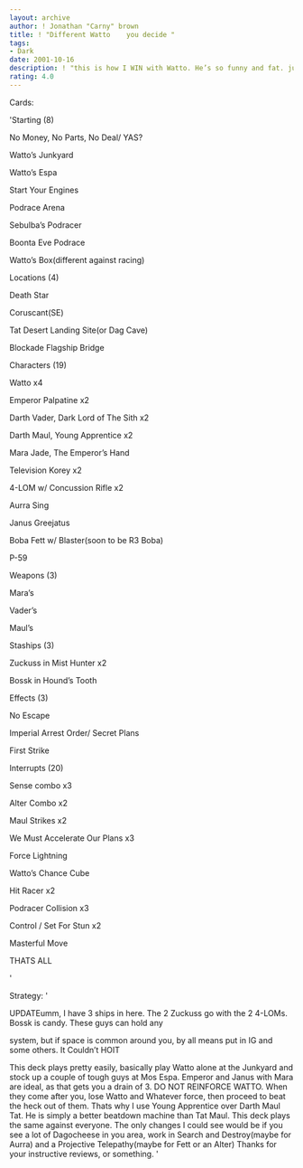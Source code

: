 ```yaml
---
layout: archive
author: ! Jonathan "Carny" brown
title: ! "Different Watto    you decide "
tags:
- Dark
date: 2001-10-16
description: ! "this is how I WIN with Watto. He’s so funny and fat. just like me"
rating: 4.0
---
```

Cards: 

'Starting (8)


No Money, No Parts, No Deal/ YAS?

Watto’s Junkyard

Watto’s Espa

Start Your Engines

Podrace Arena

Sebulba’s Podracer

Boonta Eve Podrace

Watto’s Box(different against racing)


Locations (4)


Death Star

Coruscant(SE)

Tat Desert Landing Site(or Dag Cave)

Blockade Flagship Bridge


Characters (19)


Watto x4

Emperor Palpatine x2

Darth Vader, Dark Lord of The Sith x2

Darth Maul, Young Apprentice x2

Mara Jade, The Emperor’s Hand

Television Korey x2

4-LOM w/ Concussion Rifle x2

Aurra Sing

Janus Greejatus

Boba Fett w/ Blaster(soon to be R3 Boba)

P-59


Weapons (3)


Mara’s 

Vader’s 

Maul’s


Staships (3)


Zuckuss in Mist Hunter x2

Bossk in Hound’s Tooth


Effects (3)


No Escape

Imperial Arrest Order/ Secret Plans

First Strike


Interrupts (20)


Sense combo x3

Alter Combo x2

Maul Strikes x2

We Must Accelerate Our Plans x3

Force Lightning

Watto’s Chance Cube

Hit Racer x2

Podracer Collision x3

Control / Set For Stun x2

Masterful Move


THATS ALL


'

Strategy: '

UPDATEumm, I have 3 ships in here. The 2 Zuckuss go with the 2 4-LOMs. Bossk is candy. These guys can hold any 

system, but if space is common around you, by all means put in IG and some others. It Couldn’t HOIT


This deck plays pretty easily, basically play Watto alone at the Junkyard and stock up a couple of tough guys at Mos Espa. Emperor and Janus with Mara are ideal, as that gets you a drain of 3. DO NOT REINFORCE WATTO. When they come after you, lose Watto and Whatever force, then proceed to beat the heck out of them. Thats why I use Young Apprentice over Darth Maul Tat. He is simply a better beatdown machine than Tat Maul. This deck plays the same against everyone. The only changes I could see would be if you see a lot of Dagocheese in you area, work in Search and Destroy(maybe for Aurra) and a Projective Telepathy(maybe for Fett or an Alter) Thanks for your instructive reviews, or something.  '
